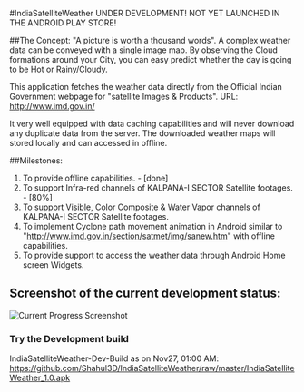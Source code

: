 #IndiaSatelliteWeather
UNDER DEVELOPMENT! NOT YET LAUNCHED IN THE ANDROID PLAY STORE!

##The Concept:
"A picture is worth a thousand words". A complex weather data can be conveyed with a single image map. By observing the Cloud formations around your City, you can easy predict whether the day is going to be Hot or Rainy/Cloudy.

This application fetches the weather data directly from the Official Indian Government webpage for "satellite Images & Products". URL: http://www.imd.gov.in/

It very well equipped with data caching capabilities and will never download any duplicate data from the server. The downloaded weather maps will stored locally and can accessed in offline.

##Milestones:
1. To provide offline capabilities. - [done]
2. To support Infra-red channels of KALPANA-I SECTOR Satellite footages. - [80%]
3. To support Visible, Color Composite & Water Vapor channels of KALPANA-I SECTOR Satellite footages.
4. To implement Cyclone path movement animation in Android similar to "http://www.imd.gov.in/section/satmet/img/sanew.htm" with offline capabilities. 
5. To provide support to access the weather data through Android Home screen Widgets.

## Screenshot of the current development status:
![Current Progress Screenshot](https://raw.github.com/Shahul3D/IndiaSatelliteWeather/master/Screenshot.png)

### Try the Development build
IndiaSatelliteWeather-Dev-Build as on Nov27, 01:00 AM: https://github.com/Shahul3D/IndiaSatelliteWeather/raw/master/IndiaSatelliteWeather_1.0.apk
